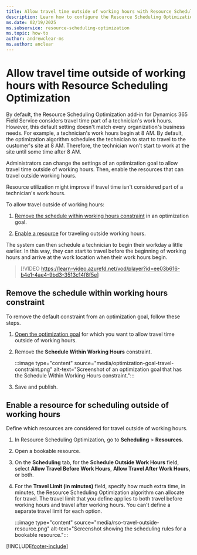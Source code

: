 ```yaml
---
title: Allow travel time outside of working hours with Resource Scheduling Optimization
description: Learn how to configure the Resource Scheduling Optimization add-in for Field Service to consider travel outside of working hours.
ms.date: 02/19/2025
ms.subservice: resource-scheduling-optimization
ms.topic: how-to
author: andrewclear-ms
ms.author: anclear
---
```


# Allow travel time outside of working hours with Resource Scheduling Optimization

By default, the Resource Scheduling Optimization add-in for Dynamics 365 Field Service considers travel time part of a technician's work hours. However, this default setting doesn't match every organization's business needs. For example, a technician's work hours begin at 8 AM. By default, the optimization algorithm schedules the technician to start to travel to the customer's site at 8 AM. Therefore, the technician won't start to work at the site until some time after 8 AM.

Administrators can change the settings of an optimization goal to allow travel time outside of working hours. Then, enable the resources that can travel outside working hours.

Resource utilization might improve if travel time isn't considered part of a technician's work hours.

To allow travel outside of working hours:

1. [Remove the schedule within working hours constraint](#remove-the-schedule-within-working-hours-constraint) in an optimization goal.

1. [Enable a resource](#enable-a-resource-for-scheduling-outside-of-working-hours) for traveling outside working hours.

The system can then schedule a technician to begin their workday a little earlier. In this way, they can start to travel before the beginning of working hours and arrive at the work location when their work hours begin.

> [!VIDEO https://learn-video.azurefd.net/vod/player?id=ee03b616-b4e1-4ae4-9bd3-3513c14f8f5e]

## Remove the schedule within working hours constraint

To remove the default constraint from an optimization goal, follow these steps.

1. [Open the optimization goal](rso-optimization-goal.md) for which you want to allow travel time outside of working hours.

1. Remove the **Schedule Within Working Hours** constraint.

   :::image type="content" source="media/optimization-goal-travel-constraint.png" alt-text="Screenshot of an optimization goal that has the Schedule Within Working Hours constraint.":::

1. Save and publish.

## Enable a resource for scheduling outside of working hours

Define which resources are considered for travel outside of working hours.

1. In Resource Scheduling Optimization, go to **Scheduling** > **Resources**.

1. Open a bookable resource.

1. On the **Scheduling** tab, for the **Schedule Outside Work Hours** field, select **Allow Travel Before Work Hours**, **Allow Travel After Work Hours**, or both.

1. For the **Travel Limit (in minutes)** field, specify how much extra time, in minutes, the Resource Scheduling Optimization algorithm can allocate for travel. The travel limit that you define applies to both travel before working hours and travel after working hours. You can't define a separate travel limit for each option.

   :::image type="content" source="media/rso-travel-outside-resource.png" alt-text="Screenshot showing the scheduling rules for a bookable resource.":::

[!INCLUDE[footer-include](../includes/footer-banner.md)]
